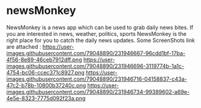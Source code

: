# newsMonkey
NewsMonkey is a news app which can be used to grab daily news bites. If you are interested in news, weather, politics, sports NewsMonkey is the right place for you to catch the daily news updates.
Some ScreenShots link are attached :
https://user-images.githubusercontent.com/79048890/231946667-96cdd1bf-17ba-4f56-8e89-46ceb7912dff.png
https://user-images.githubusercontent.com/79048890/231946696-3119774b-1a1c-4754-bc06-ccec371c8927.png
https://user-images.githubusercontent.com/79048890/231946716-04158837-c43a-47c2-b78b-10800b37240c.png
https://user-images.githubusercontent.com/79048890/231946734-99389602-a69e-4e5e-8323-7775d092f23a.png
